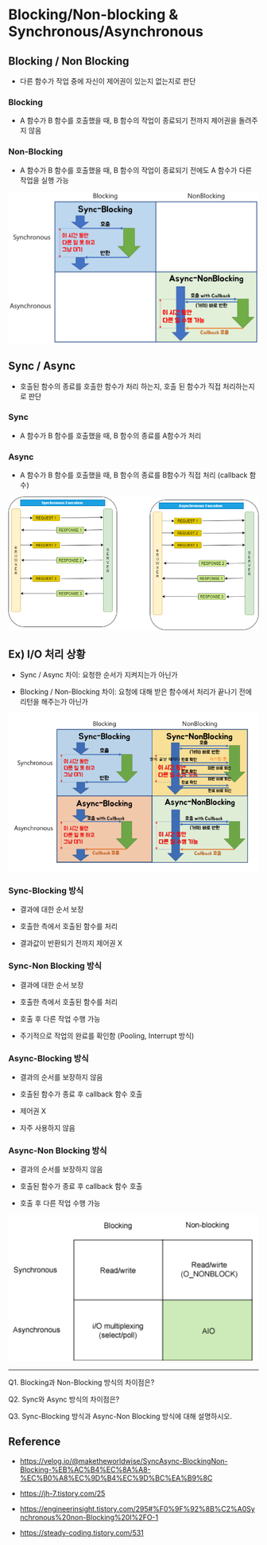 # Blocking/Non-blocking & Synchronous/Asynchronous

## Blocking / Non Blocking
 - 다른 함수가 작업 중에 자신이 제어권이 있는지 없는지로 판단

### Blocking
 - A 함수가 B 함수를 호출했을 때, B 함수의 작업이 종료되기 전까지 제어권을 돌려주지 않음

### Non-Blocking
 - A 함수가 B 함수를 호출했을 때, B 함수의 작업이 종료되기 전에도 A 함수가 다른 작업을 실행 가능

![alt text](/네트워크/images/Block_NonBlock_Sync_Async/image.png)

## Sync / Async
 - 호출된 함수의 종료를 호출한 함수가 처리 하는지, 호출 된 함수가 직접 처리하는지로 판단

### Sync
 - A 함수가 B 함수를 호출했을 때, B 함수의 종료를 A함수가 처리

### Async
 - A 함수가 B 함수를 호출했을 때, B 함수의 종료를 B함수가 직접 처리 (callback 함수)

![alt text](/네트워크/images/Block_NonBlock_Sync_Async/image-1.png)

## Ex) I/O 처리 상황
 - Sync / Async 차이: 요청한 순서가 지켜지는가 아닌가

 - Blocking / Non-Blocking 차이: 요청에 대해 받은 함수에서 처리가 끝나기 전에 리턴을 해주는가 아닌가

![alt text](/네트워크/images/Block_NonBlock_Sync_Async/image-2.png)

### Sync-Blocking 방식
 - 결과에 대한 순서 보장

 - 호출한 측에서 호출된 함수를 처리

 - 결과값이 반환되기 전까지 제어권 X

### Sync-Non Blocking 방식
 - 결과에 대한 순서 보장

 - 호출한 측에서 호출된 함수를 처리

 - 호출 후 다른 작업 수행 가능

 - 주기적으로 작업의 완료를 확인함 (Pooling, Interrupt 방식)

### Async-Blocking 방식
 - 결과의 순서를 보장하지 않음

 - 호출된 함수가 종료 후 callback 함수 호출

 - 제어권 X

 - 자주 사용하지 않음

### Async-Non Blocking 방식
 - 결과의 순서를 보장하지 않음

 - 호출된 함수가 종료 후 callback 함수 호출

 - 호출 후 다른 작업 수행 가능

![alt text](/네트워크/images/Block_NonBlock_Sync_Async/image-3.png)

---
Q1. Blocking과 Non-Blocking 방식의 차이점은?

Q2. Sync와 Async 방식의 차이점은?

Q3. Sync-Blocking 방식과 Async-Non Blocking 방식에 대해 설명하시오.

Reference
---
 - https://velog.io/@maketheworldwise/SyncAsync-BlockingNon-Blocking-%EB%AC%B4%EC%8A%A8-%EC%B0%A8%EC%9D%B4%EC%9D%BC%EA%B9%8C

 - https://jh-7.tistory.com/25

 - https://engineerinsight.tistory.com/295#%F0%9F%92%8B%C2%A0Synchronous%20non-Blocking%20I%2FO-1

 - https://steady-coding.tistory.com/531

